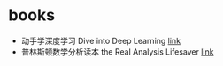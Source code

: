 # books
 - 动手学深度学习 Dive into Deep Learning [link](https://zh.d2l.ai/index.html)
 - 普林斯顿数学分析读本 the Real Analysis Lifesaver [link](https://www.jstor.org/stable/j.ctvc775f3) 
